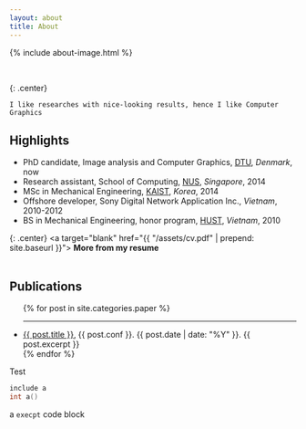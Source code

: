 ```yaml
---
layout: about
title: About
---
```


<!-- <br> -->

{% include about-image.html %}

<br>

{: .center}
~~~
I like researches with nice-looking results, hence I like Computer Graphics
~~~


## Highlights
* PhD candidate, Image analysis and Computer Graphics, [DTU][DTU], *Denmark*, now
* Research assistant, School of Computing, [NUS][NUS], *Singapore*, 2014
* MSc in Mechanical Engineering, [KAIST][Kaist], *Korea*, 2014
* Offshore developer, Sony Digital Network Application Inc., *Vietnam*, 2010-2012
* BS in Mechanical Engineering, honor program, [HUST][Hust], *Vietnam*, 2010


{: .center}
<a target="blank" href="{{ "/assets/cv.pdf" | prepend: site.baseurl }}"> **More from my resume** </a>
<br>
<br>


## Publications
<ul class="paper-list">
  {% for post in site.categories.paper %}
  <hr>
    <li>
      <a class="link" href="{{ post.url | prepend: site.baseurl }}">{{ post.title }}</a>,
      <span class="meta"> {{ post.conf }}. </span>
      <span class="meta"> {{ post.date | date: "%Y" }}. </span>
      {{ post.excerpt }}
    </li>
  {% endfor %}
</ul>

[DTU]: http://www.dtu.dk
[Kaist]: http://www.kaist.edu/html/en/index.html
[Hust]: http://en.hust.edu.vn/home
[NUS]: http://www.nus.edu.sg
[cv]: /assets/cv.pdf


Test
~~~ c++
include a
int a()
~~~

a `execpt` code block
